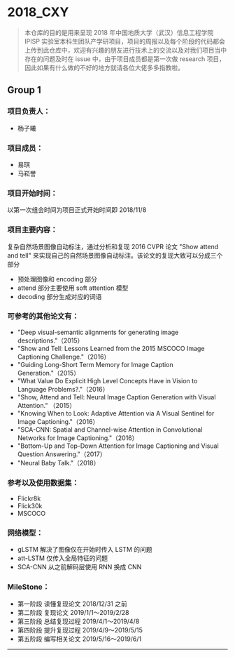 # 2018_CXY
> 本仓库的目的是用来呈现 2018 年中国地质大学（武汉）信息工程学院 IPISP 实验室本科生团队产学研项目，项目的周报以及每个阶段的代码都会上传到此仓库中，欢迎有兴趣的朋友进行技术上的交流以及对我们项目当中存在的问题及时在 issue 中，由于项目成员都是第一次做 research 项目，因此如果有什么做的不好的地方就请各位大佬多多指教啦。

## Group 1
### 项目负责人：

- 杨子曦

### 项目成员：

- 易琪
- 马崧誉

### 项目开始时间：

以第一次组会时间为项目正式开始时间即 2018/11/8
### 项目主要内容：

复杂自然场景图像自动标注，通过分析和复现 2016 CVPR 论文 "Show attend and tell" 来实现自己的自然场景图像自动标注。该论文的复现大致可以分成三个部分 

-  预处理图像和 encoding 部分 
-  attend 部分主要使用 soft attention 模型
-  decoding 部分生成对应的词语

### 可参考的其他论文有：
- "Deep visual-semantic alignments for generating image descriptions."（2015）
- "Show and Tell: Lessons Learned from the 2015 MSCOCO Image Captioning Challenge."（2016）
- "Guiding Long-Short Term Memory for Image Caption Generation."（2015）
- "What Value Do Explicit High Level Concepts Have in Vision to Language Problems?."（2016）
- "Show, Attend and Tell: Neural Image Caption Generation with Visual Attention." （2015）
- "Knowing When to Look: Adaptive Attention via A Visual Sentinel for Image Captioning."（2016）
- "SCA-CNN: Spatial and Channel-wise Attention in Convolutional Networks for Image Captioning."（2016）
- "Bottom-Up and Top-Down Attention for Image Captioning and Visual Question Answering."（2017）
- "Neural Baby Talk."（2018）

### 参考以及使用数据集：
- Flickr8k
- Flick30k
- MSCOCO


### 网络模型：
- gLSTM 解决了图像仅在开始时传入 LSTM 的问题
- att-LSTM 仅传入全局特征的问题
- SCA-CNN 从之前解码层使用 RNN 换成 CNN

### MileStone：
- 第一阶段 读懂复现论文 2018/12/31 之前
- 第二阶段 复现论文 2019/1/1～2019/2/28
- 第三阶段 总结复现过程 2019/4/1～2019/4/8
- 第四阶段 提升复现过程 2019/4/9～2019/5/15
- 第五阶段 编写相关论文 2019/5/16～2019/6/1

---
